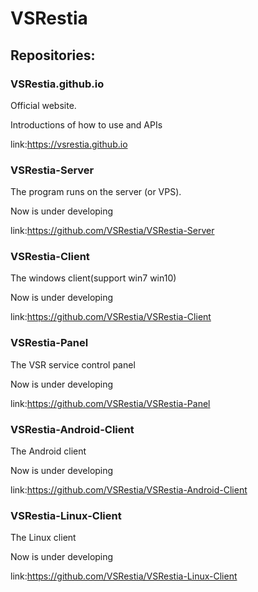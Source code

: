 # VSRestia

## Repositories:

### VSRestia.github.io

Official website.

Introductions of how to use and APIs

link:https://vsrestia.github.io

### VSRestia-Server

The program runs on the server (or VPS).

Now is under developing

link:https://github.com/VSRestia/VSRestia-Server

### VSRestia-Client

The windows client(support win7 win10)

Now is under developing

link:https://github.com/VSRestia/VSRestia-Client

### VSRestia-Panel

The VSR service control panel

Now is under developing

link:https://github.com/VSRestia/VSRestia-Panel

### VSRestia-Android-Client

The Android client

Now is under developing

link:https://github.com/VSRestia/VSRestia-Android-Client

### VSRestia-Linux-Client

The Linux client

Now is under developing

link:https://github.com/VSRestia/VSRestia-Linux-Client
